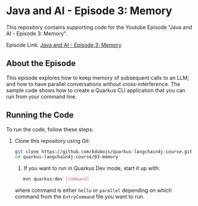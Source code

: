 # Java and AI - Episode 3: Memory
This repository contains supporting code for the Youtube Episode "Java and AI - Episode 3: Memory".

Episode Link: [Java and AI - Episode 3: Memory](https://youtu.be/HjjGzprkCKo)


## About the Episode
This episode explores how to keep memory of subsequent calls to an LLM; and how to have parallel conversations without cross-interference. The sample code shows how to create a Quarkus CLI application that you can run from your command line. 

## Running the Code
To run the code, follow these steps:
1. Clone this repository using Git:
   ```bash
   git clone https://github.com/kdubois/quarkus-langchain4j-course.git
   cd quarkus-langchain4j-course/03-memory
   ```
   
   1. If you want to run in Quarkus Dev mode, start it up with:
    ```bash
       mvn quarkus:dev [command]
   ```
   where command is either `hello` or `parallel` depending on which command from the `EntryCommand` file you want to run.
